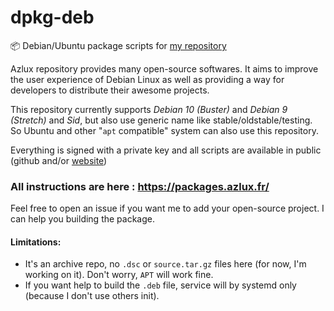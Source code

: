 # dpkg-deb
📦 Debian/Ubuntu package scripts for [my repository](https://packages.azlux.fr/)

Azlux repository provides many open-source softwares. It aims to improve the user experience of Debian Linux as well as providing a way for developers to distribute their awesome projects.

This repository currently supports *Debian 10 (Buster)* and *Debian 9 (Stretch)* and *Sid*, but also use generic name like stable/oldstable/testing. So Ubuntu and other "`apt` compatible" system can also use this repository.

Everything is signed with a private key and all scripts are available in public (github and/or [website](https://packages.azlux.fr/scripts/))

### All instructions are here : https://packages.azlux.fr/

Feel free to open an issue if you want me to add your open-source project. I can help you building the package.

#### Limitations:

- It's an archive repo, no `.dsc` or `source.tar.gz` files here (for now, I'm working on it). Don't worry, `APT` will work fine.
- If you want help to build the `.deb` file, service will by systemd only (because I don't use others init).
